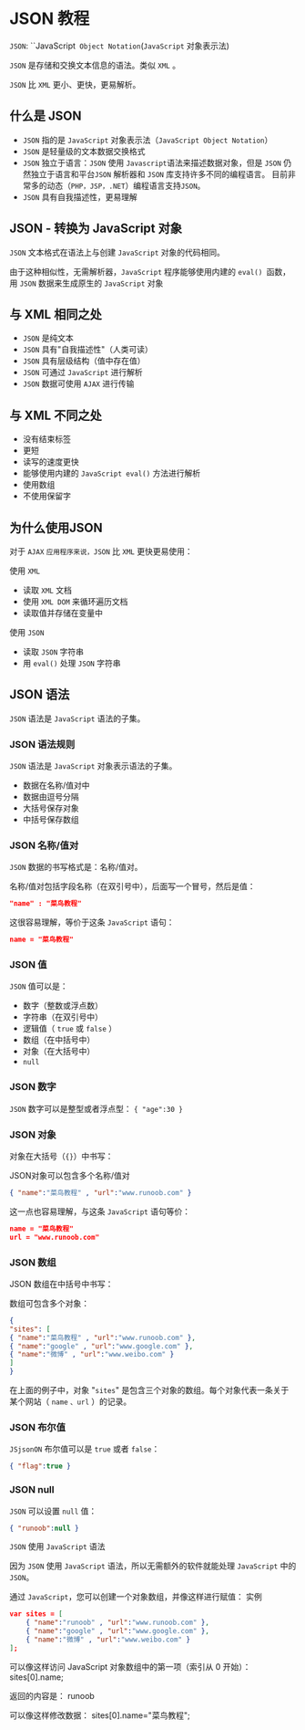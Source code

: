 # JSON 教程

``JSON``: ``JavaScript` Object Notation`(`JavaScript` 对象表示法)

``JSON`` 是存储和交换文本信息的语法。类似 `XML` 。

``JSON`` 比 `XML` 更小、更快，更易解析。

## 什么是 JSON

+ `JSON` 指的是 `JavaScript` 对象表示法（`JavaScript Object Notation`）
+ `JSON` 是轻量级的文本数据交换格式
+ `JSON` 独立于语言：`JSON` 使用 `Javascript`语法来描述数据对象，但是 `JSON` 仍然独立于语言和平台`JSON` 解析器和 `JSON` 库支持许多不同的编程语言。 目前非常多的动态（`PHP，JSP，.NET`）编程语言支持`JSON`。
+ `JSON` 具有自我描述性，更易理解

## JSON - 转换为  JavaScript 对象

`JSON` 文本格式在语法上与创建 `JavaScript` 对象的代码相同。

由于这种相似性，无需解析器，`JavaScript` 程序能够使用内建的 `eval() `函数，用 `JSON` 数据来生成原生的 `JavaScript` 对象

## 与 XML 相同之处

+ `JSON` 是纯文本
+ `JSON` 具有"自我描述性"（人类可读）
+ `JSON` 具有层级结构（值中存在值）
+ `JSON` 可通过 `JavaScript` 进行解析
+ `JSON` 数据可使用 `AJAX` 进行传输

## 与 XML 不同之处

+ 没有结束标签
+ 更短
+ 读写的速度更快
+ 能够使用内建的 `JavaScript eval()` 方法进行解析
+ 使用数组
+ 不使用保留字

## 为什么使用JSON

对于 `AJAX` `应用程序来说，JSON` 比 `XML` 更快更易使用：

使用 `XML`

+ 读取 `XML` 文档
+ 使用 `XML DOM` 来循环遍历文档
+ 读取值并存储在变量中

使用 `JSON`

+ 读取 `JSON` 字符串
+ 用 `eval()` 处理 `JSON` 字符串

## JSON 语法

`JSON` 语法是 `JavaScript` 语法的子集。

### JSON 语法规则

`JSON` 语法是 `JavaScript` 对象表示语法的子集。

+ 数据在名称/值对中
+ 数据由逗号分隔
+ 大括号保存对象
+ 中括号保存数组

### JSON 名称/值对

`JSON` 数据的书写格式是：名称/值对。

名称/值对包括字段名称（在双引号中），后面写一个冒号，然后是值：

```json
"name" : "菜鸟教程"
```

这很容易理解，等价于这条 `JavaScript` 语句：

```json
name = "菜鸟教程"
```

### JSON 值

`JSON` 值可以是：

+ 数字（整数或浮点数）
+ 字符串（在双引号中）
+ 逻辑值（ `true` 或 `false` ）
+ 数组（在中括号中）
+ 对象（在大括号中）
+ `null`

### JSON 数字

`JSON` 数字可以是整型或者浮点型：
`{ "age":30 }`

### JSON 对象

对象在大括号（`{}`）中书写：

JSON对象可以包含多个名称/值对

```json
{ "name":"菜鸟教程" , "url":"www.runoob.com" }
```

这一点也容易理解，与这条 `JavaScript` 语句等价：

```json
name = "菜鸟教程"
url = "www.runoob.com"
```

### JSON 数组

JSON 数组在中括号中书写：

数组可包含多个对象：

```json
{
"sites": [
{ "name":"菜鸟教程" , "url":"www.runoob.com" }, 
{ "name":"google" , "url":"www.google.com" }, 
{ "name":"微博" , "url":"www.weibo.com" }
]
}
```

在上面的例子中，对象 "`sites`" 是包含三个对象的数组。每个对象代表一条关于某个网站（ `name` `、url` ）的记录。

### JSON 布尔值

`JSjsonON` 布尔值可以是 `true` 或者 `false`：

```json
{ "flag":true }
```

### JSON null

`JSON` 可以设置 `null` 值：

```json
{ "runoob":null }
```


`JSON` 使用 `JavaScript` 语法

因为 `JSON` 使用 `JavaScript` 语法，所以无需额外的软件就能处理 `JavaScript` 中的 `JSON`。

通过 `JavaScript`，您可以创建一个对象数组，并像这样进行赋值：
实例

```json
var sites = [
    { "name":"runoob" , "url":"www.runoob.com" },
    { "name":"google" , "url":"www.google.com" },
    { "name":"微博" , "url":"www.weibo.com" }
];
```

可以像这样访问 JavaScript 对象数组中的第一项（索引从 0 开始）：
sites[0].name;

返回的内容是：
runoob

可以像这样修改数据：
sites[0].name="菜鸟教程";
